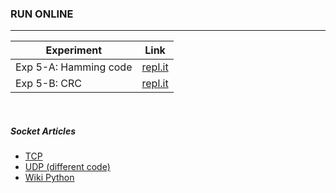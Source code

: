 ### RUN ONLINE

------------

| Experiment            | Link                                                         |
| --------------------- | ------------------------------------------------------------ |
| Exp 5-A: Hamming code | [repl.it](https://repl.it/@VaibhavSingh4/exp-5-hamming-code) |
| Exp 5-B: CRC          | [repl.it](https://repl.it/@VaibhavSingh4/exp-5-CRC)          |

<br>

##### Socket Articles
 * [TCP](https://realpython.com/python-sockets/)
* [UDP (different code)](https://tutorialedge.net/python/udp-client-server-python/)
* [Wiki Python](https://wiki.python.org/moin/UdpCommunication)